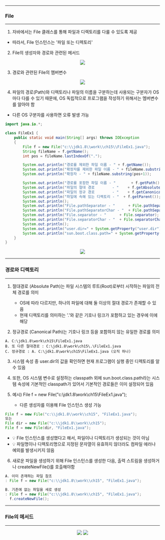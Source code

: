 -----
### File
-----
1. 자바에서는 File 클래스를 통해 파일과 디렉토리를 다룰 수 있도록 제공
  - 따라서, File 인스턴스는 '파일 또는 디렉토리'

2. File의 생성자와 경로와 관련된 메서드
<div align="center">
<img src="https://github.com/sooyounghan/Data-Base/assets/34672301/e15e5195-e25b-4c7d-a3bd-0e2d855479b3">
</div>

3. 경로와 관련된 File의 멤버변수
<div align="center">
<img src="https://github.com/sooyounghan/Data-Base/assets/34672301/16d102b5-251f-4cbb-9d0e-fbd427982296">
</div>

4. 파일의 경로(Path)와 디렉토리나 파일의 이름을 구분하는데 사용되는 구분자가 OS마다 다를 수 있기 때문에, OS 독립적으로 프로그램을 작성하기 위해서는 멤버변수를 알아야 함
  - 다른 OS 구분자를 사용하면 오류 발생 가능
```java
import java.io.*;

class FileEx1 {
	public static void main(String[] args) throws IOException
	{
		File f = new File("c:\\jdk1.8\\work\\ch15\\FileEx1.java");
		String fileName = f.getName();
		int pos = fileName.lastIndexOf(".");

		System.out.println("경로를 제외한 파일 이름 - " + f.getName());
		System.out.println("확장자를 제외한 파일 이름 - " + fileName.substring(0,pos));
		System.out.println("확장자 - " + fileName.substring(pos+1));

		System.out.println("경로를 포함한 파일 이름 - "		+ f.getPath());
		System.out.println("파일의 절대 경로        - "	+ f.getAbsolutePath());
		System.out.println("파일의 정규 경로        - "	+ f.getCanonicalPath());
		System.out.println("파일에 속해 있는 디렉토리 - "	+ f.getParent());
		System.out.println();
		System.out.println("File.pathSeparator - "		+ File.pathSeparator);
		System.out.println("File.pathSeparatorChar - "  + File.pathSeparatorChar);
		System.out.println("File.separator - "		+ File.separator);
		System.out.println("File.separatorChar - "	+ File.separatorChar);
		System.out.println();
		System.out.println("user.dir=" + System.getProperty("user.dir"));
		System.out.println("sun.boot.class.path=" + System.getProperty("sun.boot.class.path"));
	}
}
```
<div align="Center">
<img src="https://github.com/sooyounghan/Data-Base/assets/34672301/ebff01de-9268-4b32-9c3e-2701d6c3eaee">
</div>

-----
### 경로와 디렉토리
-----
1. 절대경로 (Absolute Path)는 파일 시스템의 루트(Root)로부터 시작하는 파일의 전체 경로를 의미
   - OS에 따라 다르지만, 하나의 파일에 대해 둘 이상의 절대 경로가 존재할 수 있음
   - 현재 디렉토리를 의미하는 '.'와 같은 기호나 링크가 포함하고 있는 경우에 이에 해당

2. 정규경로 (Canonical Path)는 기호나 링크 등을 포함하지 않는 유일한 경로를 의미

```
A. C:\jdk1.8\work\ch15\FileEx1.java
B. 또 다른 절대경로 : C:\jdk1.8\work\ch15\.\FileEx1.java
C. 정규경로 : A. C:\jdk1.8\work\ch15\FileEx1.java (오직 하나)
```

3. 시스템 속성 중 user.dir의 값을 확인하면 현재 프로그램이 실행 중인 디렉토리를 알 수 있음
4. 또한, OS 시스템 변수로 설정하는 classpath 외에 sun.boot.class.path라는 시스템 속성에 기본적인 classpath가 있어서 기본적인 경로들은 이미 설정되어 있음

5. 예시) File f = new File("c:\\jdk1.8\\work\\ch15\\FileEx1.java");
   - 다른 생성자를 이용해 File 인스턴스 생성 가능
```java
File f = new File("c:\\jdk1.8\\work\\ch15", "FileEx1.java");
또는
File dir = new File("c:\\jdk1.8\\work\\ch15");
File f = new File(dir, "FileEx1.java");
```
  - 💡 File 인스턴스를 생성했다고 해서, 파일이나 디렉토리가 생성되는 것이 아님
  - 💡 파일명이나 디렉토리명으로 지정된 문자열이 유효하지 않더라도 컴파일 에러나 예외를 발생시키지 않음

6. 새로운 파일을 생성하기 위해 File 인스턴스를 생성한 다음, 출력 스트림을 생성하거나 createNewFile()를 호출해야함
```java
A. 이미 존재하는 파일 참조
: File f = new File("c:\\jdk1.8\\work\\ch15", "FileEx1.java");

B. 기존에 없는 파일을 새로 생성
: File f = new File("c:\\jdk1.8\\work\\ch15", "FileEx1.java");
  f.createNewFile();
```

-----
### File의 메서드
-----
<div align="center">
<img src="https://github.com/sooyounghan/Data-Base/assets/34672301/2513731d-1ed9-4405-bb3e-ea205b008751">
<img src="https://github.com/sooyounghan/Data-Base/assets/34672301/a7681ac4-1eb6-4c83-a3ae-2f4c566bd52f">
</div>

